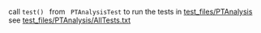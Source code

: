 call  ```test() ``` from ``` PTAnalysisTest```
to run the tests in [test_files/PTAnalysis](../../../../test_files/PTAnalysis) <br/>
see [test_files/PTAnalysis/AllTests.txt](../../../../test_files/PTAnalysis/AllTests.txt)

